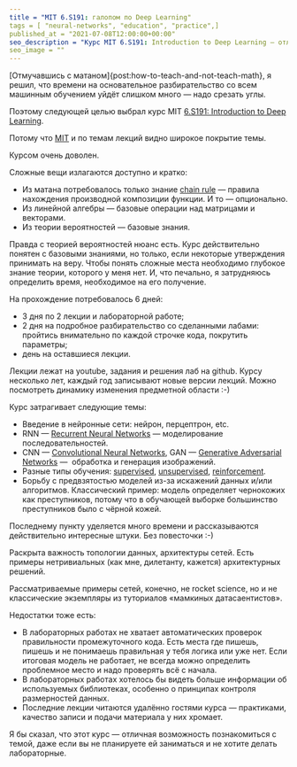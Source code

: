 ```yaml
---
title = "MIT 6.S191: галопом по Deep Learning"
tags = [ "neural-networks", "education", "practice",]
published_at = "2021-07-08T12:00:00+00:00"
seo_description = "Курс MIT 6.S191: Introduction to Deep Learning — отличная возможность познакомиться с темой."
seo_image = ""
---
```


[Отмучавшись с матаном]{post:how-to-teach-and-not-teach-math}, я решил, что времени на основательное разбирательство со всем машинным обучением уйдёт слишком много — надо срезать углы.

Поэтому следующей целью выбрал курс MIT [6.S191: Introduction to Deep Learning](http://introtodeeplearning.com/).

Потому что [MIT](https://www.mit.edu/) и по темам лекций видно широкое покрытие темы.

Курсом очень доволен.

<!-- more -->

Сложные вещи излагаются доступно и кратко:

- Из матана потребовалось только знание [chain rule](https://en.wikipedia.org/wiki/Chain_rule) — правила нахождения производной композиции функции. И то — опционально.
- Из линейной алгебры — базовые операции над матрицами и векторами.
- Из теории вероятностей — базовые знания.

Правда с теорией вероятностей нюанс есть. Курс действительно понятен с базовыми знаниями, но только, если некоторые утверждения принимать на веру. Чтобы понять сложные места необходимо глубокое знание теории, которого у меня нет. И, что печально, я затрудняюсь определить время, необходимое на его получение.

На прохождение потребовалось 6 дней:

- 3 дня по 2 лекции и лабораторной работе;
- 2 дня на подробное разбирательство со сделанными лабами: пройтись внимательно по каждой строчке кода, покрутить параметры;
- день на оставшиеся лекции.

Лекции лежат на youtube, задания и решения лаб на github. Курсу несколько лет, каждый год записывают новые версии лекций. Можно посмотреть динамику изменения предметной области :-)

Курс затрагивает следующие темы:

- Введение в нейронные сети: нейрон, перцептрон, etc.
- RNN — [Recurrent Neural Networks](https://en.wikipedia.org/wiki/Recurrent_neural_network) — моделирование последовательностей.
- CNN — [Convolutional Neural Networks](https://en.wikipedia.org/wiki/Convolutional_neural_network), GAN — [Generative Adversarial Networks](https://en.wikipedia.org/wiki/Generative_adversarial_network) —  обработка и генерация изображений.
- Разные типы обучения: [supervised](https://en.wikipedia.org/wiki/Supervised_learning), [unsupervised](https://en.wikipedia.org/wiki/Unsupervised_learning), [reinforcement](https://en.wikipedia.org/wiki/Deep_reinforcement_learning).
- Борьбу с предвзятостью моделей из-за искажений данных и/или алгоритмов. Классический пример: модель определяет чернокожих как преступников, потому что в обучающей выборке большинство преступников было с чёрной кожей.

Последнему пункту уделяется много времени и рассказываются действительно интересные штуки. Без повесточки :-)

Раскрыта важность топологии данных, архитектуры сетей. Есть примеры нетривиальных (как мне, дилетанту, кажется) архитектурных решений.

Рассматриваемые примеры сетей, конечно, не rocket science, но и не классические экземпляры из туториалов «мамкиных датасаентистов».

Недостатки тоже есть:

- В лабораторных работах не хватает автоматических проверок правильности промежуточного кода. Есть места где пишешь, пишешь и не понимаешь правильная у тебя логика или уже нет. Если итоговая модель не работает, не всегда можно определить проблемное место и надо проверять всё с начала.
- В лабораторных работах хотелось бы видеть больше информации об используемых библиотеках, особенно о принципах контроля размерностей данных.
- Последние лекции читаются удалённо гостями курса — практиками, качество записи и подачи материала у них хромает.

Я бы сказал, что этот курс — отличная возможность познакомиться с темой, даже если вы не планируете ей заниматься и не хотите делать лабораторные.
